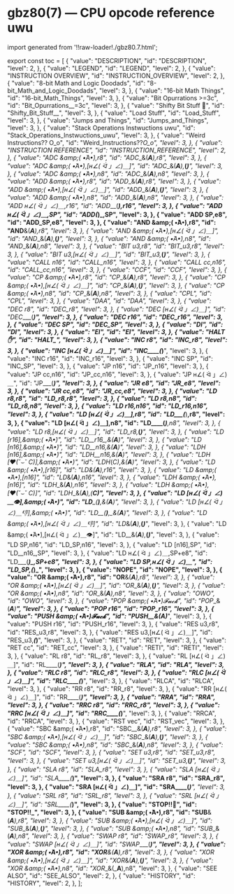 # gbz80(7) — CPU opcode reference uwu

import generated from '!!raw-loader!./gbz80.7.html';

<div className="manual-text" dangerouslySetInnerHTML={{ __html: generated }} />

export const toc = [
{
	"value": "DESCRIPTION",
	"id": "DESCRIPTION",
	"level": 2,
},
{
	"value": "LEGEND",
	"id": "LEGEND",
	"level": 2,
},
{
	"value": "INSTRUCTION OVERVIEW",
	"id": "INSTRUCTION_OVERVIEW",
	"level": 2,
},
{
	"value": "8-bit Math and Logic Doodads",
	"id": "8-bit_Math_and_Logic_Doodads",
	"level": 3,
},
{
	"value": "16-bit Math Things",
	"id": "16-bit_Math_Things",
	"level": 3,
},
{
	"value": "Bit Opurrations &gt;=3c",
	"id": "Bit_Opurrations__=3c",
	"level": 3,
},
{
	"value": "Shifty Bit Stuff 👀",
	"id": "Shifty_Bit_Stuff__",
	"level": 3,
},
{
	"value": "Load Stuff",
	"id": "Load_Stuff",
	"level": 3,
},
{
	"value": "Jumps and Things",
	"id": "Jumps_and_Things",
	"level": 3,
},
{
	"value": "Stack Operations Instwuctions uwu",
	"id": "Stack_Operations_Instwuctions_uwu",
	"level": 3,
},
{
	"value": "Weird Instructions?? O_o",
	"id": "Weird_Instructions??_O_o",
	"level": 3,
},
{
	"value": "INSTRUCTION REFERENCE",
	"id": "INSTRUCTION_REFERENCE",
	"level": 2,
},
{
	"value": "ADC \&amp;( •̀A•́),r8",
	"id": "ADC__&(___A__),r8",
	"level": 3,
},
{
	"value": "ADC \&amp;( •̀A•́),[н∠( ᐛ 」∠)＿]",
	"id": "ADC__&(___A__),___(_____)__",
	"level": 3,
},
{
	"value": "ADC \&amp;( •̀A•́),n8",
	"id": "ADC__&(___A__),n8",
	"level": 3,
},
{
	"value": "ADD \&amp;( •̀A•́),r8",
	"id": "ADD__&(___A__),r8",
	"level": 3,
},
{
	"value": "ADD \&amp;( •̀A•́),[н∠( ᐛ 」∠)＿]",
	"id": "ADD__&(___A__),___(_____)__",
	"level": 3,
},
{
	"value": "ADD \&amp;( •̀A•́),n8",
	"id": "ADD__&(___A__),n8",
	"level": 3,
},
{
	"value": "ADD н∠( ᐛ 」∠)＿,r16",
	"id": "ADD___(_____)_,r16",
	"level": 3,
},
{
	"value": "ADD н∠( ᐛ 」∠)＿,SP",
	"id": "ADD___(_____)_,SP",
	"level": 3,
},
{
	"value": "ADD SP,e8",
	"id": "ADD_SP,e8",
	"level": 3,
},
{
	"value": "AND \&amp;( •̀A•́),r8",
	"id": "AND__&(___A__),r8",
	"level": 3,
},
{
	"value": "AND \&amp;( •̀A•́),[н∠( ᐛ 」∠)＿]",
	"id": "AND__&(___A__),___(_____)__",
	"level": 3,
},
{
	"value": "AND \&amp;( •̀A•́),n8",
	"id": "AND__&(___A__),n8",
	"level": 3,
},
{
	"value": "BIT u3,r8",
	"id": "BIT_u3,r8",
	"level": 3,
},
{
	"value": "BIT u3,[н∠( ᐛ 」∠)＿]",
	"id": "BIT_u3,___(_____)__",
	"level": 3,
},
{
	"value": "CALL n16",
	"id": "CALL_n16",
	"level": 3,
},
{
	"value": "CALL cc,n16",
	"id": "CALL_cc,n16",
	"level": 3,
},
{
	"value": "CCF",
	"id": "CCF",
	"level": 3,
},
{
	"value": "CP \&amp;( •̀A•́),r8",
	"id": "CP__&(___A__),r8",
	"level": 3,
},
{
	"value": "CP \&amp;( •̀A•́),[н∠( ᐛ 」∠)＿]",
	"id": "CP__&(___A__),___(_____)__",
	"level": 3,
},
{
	"value": "CP \&amp;( •̀A•́),n8",
	"id": "CP__&(___A__),n8",
	"level": 3,
},
{
	"value": "CPL",
	"id": "CPL",
	"level": 3,
},
{
	"value": "DAA",
	"id": "DAA",
	"level": 3,
},
{
	"value": "DEC r8",
	"id": "DEC_r8",
	"level": 3,
},
{
	"value": "DEC [н∠( ᐛ 」∠)＿]",
	"id": "DEC____(_____)__",
	"level": 3,
},
{
	"value": "DEC r16",
	"id": "DEC_r16",
	"level": 3,
},
{
	"value": "DEC SP",
	"id": "DEC_SP",
	"level": 3,
},
{
	"value": "DI",
	"id": "DI",
	"level": 3,
},
{
	"value": "EI",
	"id": "EI",
	"level": 3,
},
{
	"value": "HALT✋",
	"id": "HALT_",
	"level": 3,
},
{
	"value": "INC r8",
	"id": "INC_r8",
	"level": 3,
},
{
	"value": "INC [н∠( ᐛ 」∠)＿]",
	"id": "INC____(_____)__",
	"level": 3,
},
{
	"value": "INC r16",
	"id": "INC_r16",
	"level": 3,
},
{
	"value": "INC SP",
	"id": "INC_SP",
	"level": 3,
},
{
	"value": "JP n16",
	"id": "JP_n16",
	"level": 3,
},
{
	"value": "JP cc,n16",
	"id": "JP_cc,n16",
	"level": 3,
},
{
	"value": "JP н∠( ᐛ 」∠)＿",
	"id": "JP___(_____)_",
	"level": 3,
},
{
	"value": "JR e8",
	"id": "JR_e8",
	"level": 3,
},
{
	"value": "JR cc,e8",
	"id": "JR_cc,e8",
	"level": 3,
},
{
	"value": "LD r8,r8",
	"id": "LD_r8,r8",
	"level": 3,
},
{
	"value": "LD r8,n8",
	"id": "LD_r8,n8",
	"level": 3,
},
{
	"value": "LD r16,n16",
	"id": "LD_r16,n16",
	"level": 3,
},
{
	"value": "LD [н∠( ᐛ 」∠)＿],r8",
	"id": "LD____(_____)__,r8",
	"level": 3,
},
{
	"value": "LD [н∠( ᐛ 」∠)＿],n8",
	"id": "LD____(_____)__,n8",
	"level": 3,
},
{
	"value": "LD r8,[н∠( ᐛ 」∠)＿]",
	"id": "LD_r8,___(_____)__",
	"level": 3,
},
{
	"value": "LD [r16],\&amp;( •̀A•́)",
	"id": "LD__r16_,_&(___A__)",
	"level": 3,
},
{
	"value": "LD [n16],\&amp;( •̀A•́)",
	"id": "LD__n16_,_&(___A__)",
	"level": 3,
},
{
	"value": "LDH [n16],\&amp;( •̀A•́)",
	"id": "LDH__n16_,_&(___A__)",
	"level": 3,
},
{
	"value": "LDH [♥(˘⌣˘ C)],\&amp;( •̀A•́)",
	"id": "LDH___(____C)_,_&(___A__)",
	"level": 3,
},
{
	"value": "LD \&amp;( •̀A•́),[r16]",
	"id": "LD__&(___A__),_r16_",
	"level": 3,
},
{
	"value": "LD \&amp;( •̀A•́),[n16]",
	"id": "LD__&(___A__),_n16_",
	"level": 3,
},
{
	"value": "LDH \&amp;( •̀A•́),[n16]",
	"id": "LDH__&(___A__),_n16_",
	"level": 3,
},
{
	"value": "LDH \&amp;( •̀A•́),[♥(˘⌣˘ C)]",
	"id": "LDH__&(___A__),__(____C)_",
	"level": 3,
},
{
	"value": "LD [н∠( ᐛ 」∠)＿👁],\&amp;( •̀A•́)",
	"id": "LD____(_____)___,_&(___A__)",
	"level": 3,
},
{
	"value": "LD [н∠( ᐛ 」∠)＿👎],\&amp;( •̀A•́)",
	"id": "LD____(_____)___,_&(___A__)",
	"level": 3,
},
{
	"value": "LD \&amp;( •̀A•́),[н∠( ᐛ 」∠)＿👎]",
	"id": "LD__&(___A__),___(_____)___",
	"level": 3,
},
{
	"value": "LD \&amp;( •̀A•́),[н∠( ᐛ 」∠)＿👁]",
	"id": "LD__&(___A__),___(_____)___",
	"level": 3,
},
{
	"value": "LD SP,n16",
	"id": "LD_SP,n16",
	"level": 3,
},
{
	"value": "LD [n16],SP",
	"id": "LD__n16_,SP",
	"level": 3,
},
{
	"value": "LD н∠( ᐛ 」∠)＿,SP+e8",
	"id": "LD___(_____)_,SP+e8",
	"level": 3,
},
{
	"value": "LD SP,н∠( ᐛ 」∠)＿",
	"id": "LD_SP,__(_____)_",
	"level": 3,
},
{
	"value": "NOPE",
	"id": "NOPE",
	"level": 3,
},
{
	"value": "OR \&amp;( •̀A•́),r8",
	"id": "OR__&(___A__),r8",
	"level": 3,
},
{
	"value": "OR \&amp;( •̀A•́),[н∠( ᐛ 」∠)＿]",
	"id": "OR__&(___A__),___(_____)__",
	"level": 3,
},
{
	"value": "OR \&amp;( •̀A•́),n8",
	"id": "OR__&(___A__),n8",
	"level": 3,
},
{
	"value": "OWO",
	"id": "OWO",
	"level": 3,
},
{
	"value": "POP \&amp;( •̀A•́)𝓕𝓾𝓬𝓴",
	"id": "POP__&(___A__)____",
	"level": 3,
},
{
	"value": "POP r16",
	"id": "POP_r16",
	"level": 3,
},
{
	"value": "PUSH \&amp;( •̀A•́)𝓕𝓾𝓬𝓴",
	"id": "PUSH__&(___A__)____",
	"level": 3,
},
{
	"value": "PUSH r16",
	"id": "PUSH_r16",
	"level": 3,
},
{
	"value": "RES u3,r8",
	"id": "RES_u3,r8",
	"level": 3,
},
{
	"value": "RES u3,[н∠( ᐛ 」∠)＿]",
	"id": "RES_u3,___(_____)__",
	"level": 3,
},
{
	"value": "RET",
	"id": "RET",
	"level": 3,
},
{
	"value": "RET cc",
	"id": "RET_cc",
	"level": 3,
},
{
	"value": "RETI",
	"id": "RETI",
	"level": 3,
},
{
	"value": "RL r8",
	"id": "RL_r8",
	"level": 3,
},
{
	"value": "RL [н∠( ᐛ 」∠)＿]",
	"id": "RL____(_____)__",
	"level": 3,
},
{
	"value": "RLA",
	"id": "RLA",
	"level": 3,
},
{
	"value": "RLC r8",
	"id": "RLC_r8",
	"level": 3,
},
{
	"value": "RLC [н∠( ᐛ 」∠)＿]",
	"id": "RLC____(_____)__",
	"level": 3,
},
{
	"value": "RLCA",
	"id": "RLCA",
	"level": 3,
},
{
	"value": "RR r8",
	"id": "RR_r8",
	"level": 3,
},
{
	"value": "RR [н∠( ᐛ 」∠)＿]",
	"id": "RR____(_____)__",
	"level": 3,
},
{
	"value": "RRA",
	"id": "RRA",
	"level": 3,
},
{
	"value": "RRC r8",
	"id": "RRC_r8",
	"level": 3,
},
{
	"value": "RRC [н∠( ᐛ 」∠)＿]",
	"id": "RRC____(_____)__",
	"level": 3,
},
{
	"value": "RRCA",
	"id": "RRCA",
	"level": 3,
},
{
	"value": "RST vec",
	"id": "RST_vec",
	"level": 3,
},
{
	"value": "SBC \&amp;( •̀A•́),r8",
	"id": "SBC__&(___A__),r8",
	"level": 3,
},
{
	"value": "SBC \&amp;( •̀A•́),[н∠( ᐛ 」∠)＿]",
	"id": "SBC__&(___A__),___(_____)__",
	"level": 3,
},
{
	"value": "SBC \&amp;( •̀A•́),n8",
	"id": "SBC__&(___A__),n8",
	"level": 3,
},
{
	"value": "SCF",
	"id": "SCF",
	"level": 3,
},
{
	"value": "SET u3,r8",
	"id": "SET_u3,r8",
	"level": 3,
},
{
	"value": "SET u3,[н∠( ᐛ 」∠)＿]",
	"id": "SET_u3,___(_____)__",
	"level": 3,
},
{
	"value": "SLA r8",
	"id": "SLA_r8",
	"level": 3,
},
{
	"value": "SLA [н∠( ᐛ 」∠)＿]",
	"id": "SLA____(_____)__",
	"level": 3,
},
{
	"value": "SRA r8",
	"id": "SRA_r8",
	"level": 3,
},
{
	"value": "SRA [н∠( ᐛ 」∠)＿]",
	"id": "SRA____(_____)__",
	"level": 3,
},
{
	"value": "SRL r8",
	"id": "SRL_r8",
	"level": 3,
},
{
	"value": "SRL [н∠( ᐛ 」∠)＿]",
	"id": "SRL____(_____)__",
	"level": 3,
},
{
	"value": "STOP!!🛑",
	"id": "STOP!!_",
	"level": 3,
},
{
	"value": "SUB \&amp;( •̀A•́),r8",
	"id": "SUB__&(___A__),r8",
	"level": 3,
},
{
	"value": "SUB \&amp;( •̀A•́),[н∠( ᐛ 」∠)＿]",
	"id": "SUB__&(___A__),___(_____)__",
	"level": 3,
},
{
	"value": "SUB \&amp;( •̀A•́),n8",
	"id": "SUB__&(___A__),n8",
	"level": 3,
},
{
	"value": "SWAP r8",
	"id": "SWAP_r8",
	"level": 3,
},
{
	"value": "SWAP [н∠( ᐛ 」∠)＿]",
	"id": "SWAP____(_____)__",
	"level": 3,
},
{
	"value": "XOR \&amp;( •̀A•́),r8",
	"id": "XOR__&(___A__),r8",
	"level": 3,
},
{
	"value": "XOR \&amp;( •̀A•́),[н∠( ᐛ 」∠)＿]",
	"id": "XOR__&(___A__),___(_____)__",
	"level": 3,
},
{
	"value": "XOR \&amp;( •̀A•́),n8",
	"id": "XOR__&(___A__),n8",
	"level": 3,
},
{
	"value": "SEE ALSO",
	"id": "SEE_ALSO",
	"level": 2,
},
{
	"value": "HISTORY",
	"id": "HISTORY",
	"level": 2,
},
];
